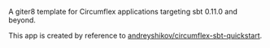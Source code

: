 A giter8 template for Circumflex applications targeting sbt 0.11.0 and beyond.

This app is created by reference to [andreyshikov/circumflex-sbt-quickstart](https://github.com/andreyshikov/circumflex-sbt-quickstart).
